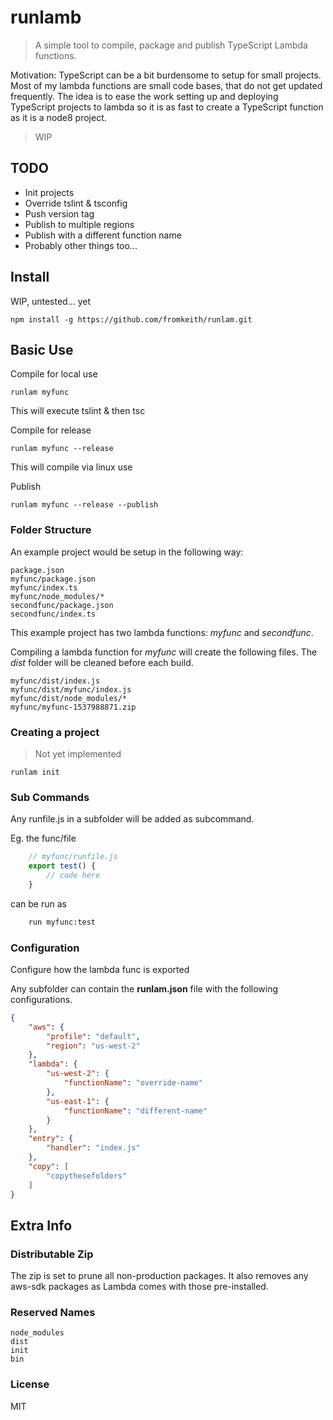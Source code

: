 # runlamb

> A simple tool to compile, package and publish TypeScript Lambda functions.

Motivation: TypeScript can be a bit burdensome to setup for small projects. Most of my lambda functions are small code bases, that do not get updated frequently. The idea is to ease the work setting up and deploying TypeScript projects to lambda so it is as fast to create a TypeScript function as it is a node8 project.

> WIP

## TODO

* Init projects
* Override tslint & tsconfig
* Push version tag
* Publish to multiple regions
* Publish with a different function name
* Probably other things too...

## Install
WIP, untested... yet
```
npm install -g https://github.com/fromkeith/runlam.git
```

## Basic Use

Compile for local use
```
runlam myfunc
```
This will execute tslint & then tsc

Compile for release
```
runlam myfunc --release
```
This will compile via linux use

Publish
```
runlam myfunc --release --publish
```

### Folder Structure

An example project would be setup in the following way:
```
package.json
myfunc/package.json
myfunc/index.ts
myfunc/node_modules/*
secondfunc/package.json
secondfunc/index.ts
```

This example project has two lambda functions: _myfunc_ and _secondfunc_.

Compiling a lambda function for _myfunc_ will create the following files. The _dist_ folder will be cleaned before each build.
```
myfunc/dist/index.js
myfunc/dist/myfunc/index.js
myfunc/dist/node_modules/*
myfunc/myfunc-1537988871.zip
```


### Creating a project
> Not yet implemented

```
runlam init
```




### Sub Commands
Any runfile.js in a subfolder will be added as subcommand.

Eg. the func/file 
```javascript
    // myfunc/runfile.js
    export test() {
        // code here
    }
```
can be run as
```bash
    run myfunc:test
```

### Configuration
Configure how the lambda func is exported

Any subfolder can contain the **runlam.json** file with the following configurations.
```json
{
    "aws": {
        "profile": "default",
        "region": "us-west-2"
    },
    "lambda": {
        "us-west-2": {
            "functionName": "override-name"
        },
        "us-east-1": {
            "functionName": "different-name"
        }
    },
    "entry": {
        "handler": "index.js"
    },
    "copy": [
        "copythesefolders"
    ]
}
```


## Extra Info

### Distributable Zip
The zip is set to prune all non-production packages. It also removes any aws-sdk packages as Lambda comes with those pre-installed.

### Reserved Names

```
node_modules
dist
init
bin
```

### License
MIT